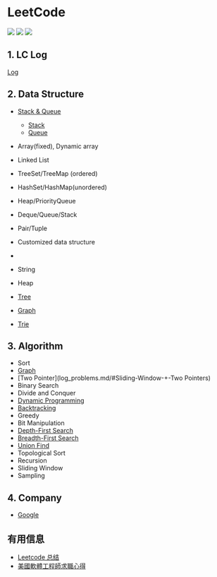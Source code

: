 # LeetCode

![](https://img.shields.io/github/stars/ylqi007/LeetCode)	![](https://img.shields.io/github/forks/ylqi007/LeetCode)	![](https://img.shields.io/github/issues/ylqi007/LeetCode)	

## 1. LC Log
[Log](log_problems.md)


## 2. Data Structure
* [Stack & Queue](conclusions/LeetCode_Queue_&_Stack.md)
  * [Stack](log_problems.md/#Stack)
  * [Queue](log_problems.md/#Queue)
* Array(fixed), Dynamic array
* Linked List
* TreeSet/TreeMap (ordered)
* HashSet/HashMap(unordered)
* Heap/PriorityQueue
* Deque/Queue/Stack
* Pair/Tuple
* Customized data structure
* 
* String

* Heap
* [Tree](log_problems.md/#Tree)
* [Graph](log_problems.md/#Graph)
* [Trie](log_problems.md/#Trie)


## 3. Algorithm
* Sort
* [Graph](log_problems.md/#Graph)
* [Two Pointer](log_problems.md/#Sliding-Window-+-Two Pointers)
* Binary Search
* Divide and Conquer
* [Dynamic Programming](log_problems.md/#Dynamic-Programming)
* [Backtracking](log_problems.md/#Backtracking)
* Greedy
* Bit Manipulation
* [Depth-First Search](log_problems.md/#Depth-First-Search)
* [Breadth-First Search](log_problems.md/#Breadth-First-Search)
* [Union Find](log_problems.md/#Union-Find)
* Topological Sort
* Recursion
* Sliding Window
* Sampling


## 4. Company
* [Google](companies/Google/0_Google_Online_Assessment_Questions.md)



## 有用信息
* [Leetcode 总结](http://joshuablog.herokuapp.com/Leetcode-%E6%80%BB%E7%BB%93.html)
* [美國軟體工程師求職心得](https://medium.com/jktech/2016-17-%E7%BE%8E%E5%9C%8B%E8%BB%9F%E9%AB%94%E5%B7%A5%E7%A8%8B%E5%B8%AB%E6%B1%82%E8%81%B7%E5%BF%83%E5%BE%97-a5c00427fa73)
